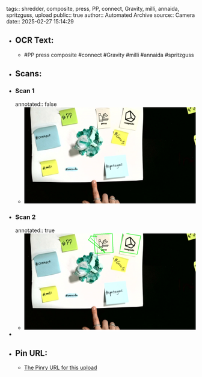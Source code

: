 tags:: shredder, composite, press, PP, connect, Gravity, milli, annaida, spritzguss, upload
public:: true
author:: Automated Archive
source:: Camera
date:: 2025-02-27 15:14:29

- ## OCR Text:
	- #PP
	  press
	  composite
	  #connect
	  #Gravity
	  #milli
	  #annaida
	  #spritzguss
- ## Scans:
- ### Scan 1
  annotated:: false
	- ![./assets/scans/2025-02-27T15-14-29-4992.jpg](./assets/scans/2025-02-27T15-14-29-4992.jpg)
- ### Scan 2
  annotated:: true
	- ![./assets/scans/2025-02-27T15-14-29-5191.jpg](./assets/scans/2025-02-27T15-14-29-5191.jpg)
-
- ## Pin URL:
	- [The Pinry URL for this upload](https://pinry.petau.net/pins/165/)